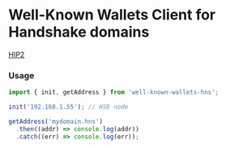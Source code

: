 # Well-Known Wallets Client for Handshake domains

[HIP2](https://hsd-dev.org/HIPs/proposals/0002/)

### Usage

```js
import { init, getAddress } from 'well-known-wallets-hns';

init('192.168.1.55'); // HSD node

getAddress('mydomain.hns')
  .then((addr) => console.log(addr))
  .catch((err) => console.log(err));
```
